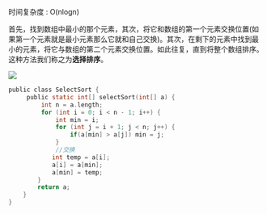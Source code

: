 时间复杂度 : O(nlogn)

首先，找到数组中最小的那个元素，其次，将它和数组的第一个元素交换位置(如果第一个元素就是最小元素那么它就和自己交换)。其次，在剩下的元素中找到最小的元素，将它与数组的第二个元素交换位置。如此往复，直到将整个数组排序。这种方法我们称之为**选择排序**。

![](https://ws4.sinaimg.cn/large/006tKfTcly1g0f2bkdbtyg30m908rjuu.gif)

```c
public class SelectSort {
     public static int[] selectSort(int[] a) {
         int n = a.length;
         for (int i = 0; i < n - 1; i++) {
             int min = i;
             for (int j = i + 1; j < n; j++) {
                 if(a[min] > a[j]) min = j;
             }
             //交换
            int temp = a[i];
            a[i] = a[min];
            a[min] = temp;
        }
        return a;
    }
}
```



